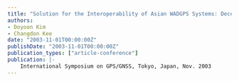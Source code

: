 ```yaml
---
title: "Solution for the Interoperability of Asian WADGPS Systems: Decentralized WADGPS"
authors:
- Doyoon Kim
- Changdon Kee
date: "2003-11-01T00:00:00Z"
publishDate: "2003-11-01T00:00:00Z"
publication_types: ["article-conference"]
publication: |-
    International Symposium on GPS/GNSS, Tokyo, Japan, Nov. 2003
---
```

